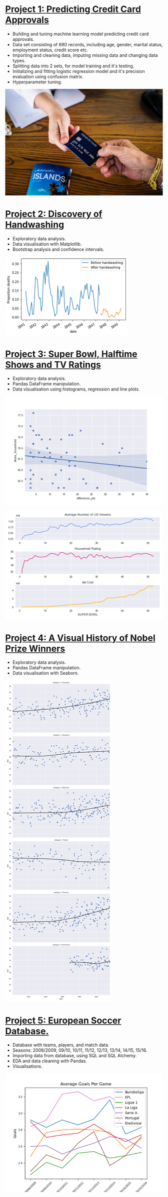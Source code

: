 # [Project 1: Predicting Credit Card Approvals](https://github.com/Cinda85/Predicting-Credit-Card-Approvals)

 - Building and tuning machine learning model predicting credit card approvals.
 - Data set consisting of 690 records, including age, gender, marital status, employment status, credit score etc.
 - Importing and cleaning data, imputing missing data and changing data types.
 - Splitting data into 2 sets, for model training and it's testing.
 - Initializing and fitting logistic regression model and it's precision evaluation using confusion matrix.
 - Hyperparameter tuning.

![](/credit_card.jpg)


# [Project 2: Discovery of Handwashing](https://github.com/Cinda85/Dr.-Semmelweis-and-the-Discovery-of-Handwashing)
- Exploratory data analysis.
- Data visualisation with Matplotlib.
- Bootstrap analysis and confidence intervals.

![](/BeforeAfter.png)


# [Project 3: Super Bowl, Halftime Shows and TV Ratings](https://github.com/Cinda85/Super-Bowl)
- Exploratory data analysis.
- Pandas DataFrame manipulation.
- Data visualisation using histograms, regression and line plots.

![](/HouseholdsPtsDifference.png) 

![](/SuperbowlSubplots.png)


# [Project 4: A Visual History of Nobel Prize Winners](https://github.com/Cinda85/A-Visual-History-Of-Nobel-Price-Winners)
- Exploratory data analysis.
- Pandas DataFrame manipulation.
- Data visualisation with Seaborn.


![](/AgeDifference.png)


# [Project 5: European Soccer Database.](https://github.com/Cinda85/European-Soccer/tree/main)
- Database with teams, players, and match data.
- Seasons: 2008/2009, 09/10, 10/11, 11/12, 12/13, 13/14, 14/15, 15/16.
- Importing data from database, using SQL and SQL Alchemy.
- EDA and data cleaning with Pandas.
- Visualisations.


![](/GoalsPerGame.png)
